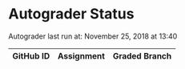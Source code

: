 # Autograder Status
Autograder last run at: November 25, 2018 at 13:40

| GitHub ID | Assignment | Graded Branch |
|-----------|------------|---------------|
